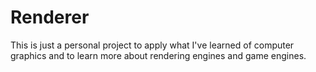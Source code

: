 # Renderer

This is just a personal project to apply what I've learned of computer graphics and to learn more about rendering engines and game engines. 
